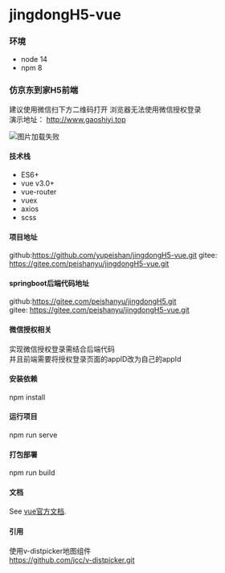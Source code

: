 # jingdongH5-vue

### 环境
- node 14 
- npm 8

### 仿京东到家H5前端
建议使用微信扫下方二维码打开 浏览器无法使用微信授权登录  
演示地址： http://www.gaoshiyi.top

<img src="https://github.com/yupeishan/jingdongH5-vue/blob/master/src/assets/qrCode.png" alt="图片加载失败"/>

#### 技术栈
- ES6+
- vue v3.0+
- vue-router
- vuex
- axios
- scss

#### 项目地址
github:https://github.com/yupeishan/jingdongH5-vue.git
gitee: https://gitee.com/peishanyu/jingdongH5-vue.git

#### springboot后端代码地址
github:https://gitee.com/peishanyu/jingdongH5.git  
gitee: https://gitee.com/peishanyu/jingdongH5-vue.git

#### 微信授权相关
实现微信授权登录需结合后端代码  
并且前端需要将授权登录页面的appID改为自己的appId

#### 安装依赖
npm install
#### 运行项目
npm run serve
#### 打包部署
npm run build

#### 文档
See [vue官方文档](https://cn.vuejs.org/).

#### 引用
使用v-distpicker地图组件  
https://github.com/jcc/v-distpicker.git